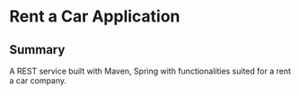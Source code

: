 # Rent a Car Application
## Summary
A REST service built with Maven, Spring with functionalities suited for a rent a car company.

